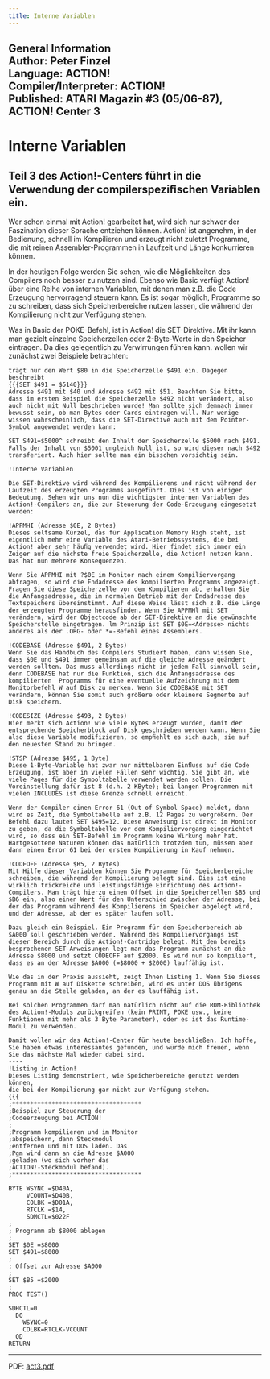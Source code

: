 ```yaml
---
title: Interne Variablen
---
```

General Information  
Author: Peter Finzel  
Language: ACTION!  
Compiler/Interpreter: ACTION!  
Published: ATARI Magazin #3 (05/06-87), ACTION! Center 3  
---
# Interne Variablen  
## Teil 3 des Action!-Centers führt in die Verwendung der compilerspeziﬁschen Variablen ein.  
  
Wer schon einmal mit Action! gearbeitet hat, wird sich nur schwer der Faszination dieser Sprache entziehen können. Action! ist angenehm, in der Bedienung, schnell im Kompilieren und erzeugt nicht zuletzt Programme, die mit reinen Assembler-Programmen in Laufzeit und Länge konkurrieren können.  
  
In der heutigen Folge werden Sie sehen, wie die Möglichkeiten des Compilers noch besser zu nutzen sind. Ebenso wie Basic verfügt Action! über eine Reihe von internen Variablen, mit denen man z.B. die Code Erzeugung hervorragend steuern kann. Es ist sogar möglich, Programme so zu schreiben, dass sich Speicherbereiche nutzen lassen, die während der Kompilierung nicht zur Verfügung stehen.  
  
Was in Basic der POKE-Befehl, ist in Action! die SET-Direktive. Mit ihr kann man gezielt einzelne Speicherzellen oder 2-Byte-Werte in den Speicher eintragen. Da dies gelegentlich zu Verwirrungen führen kann. wollen wir zunächst zwei Beispiele betrachten:  
```
trägt nur den Wert $80 in die Speicherzelle $491 ein. Dagegen beschreibt
{{{SET $491 = $5140}}}
Adresse $491 mit $40 und Adresse $492 mit $51. Beachten Sie bitte, dass im ersten Beispiel die Speicherzelle $492 nicht verändert, also auch nicht mit Null beschrieben wurde! Man sollte sich demnach immer bewusst sein, ob man Bytes oder Cards eintragen will. Nur wenige wissen wahrscheinlich, dass die SET-Direktive auch mit dem Pointer-Symbol angewendet werden kann:

SET S491=$5000^ schreibt den Inhalt der Speicherzelle $5000 nach $491. Falls der Inhalt von $5001 ungleich Null ist, so wird dieser nach S492 transferiert. Auch hier sollte man ein bisschen vorsichtig sein.

!Interne Variablen

Die SET-Direktive wird während des Kompilierens und nicht während der Laufzeit des erzeugten Programms ausgeführt. Dies ist von einiger Bedeutung. Sehen wir uns nun die wichtigsten internen Variablen des Action!-Compilers an, die zur Steuerung der Code-Erzeugung eingesetzt werden:

!APPMHI (Adresse $0E, 2 Bytes)
Dieses seltsame Kürzel, das für Application Memory High steht, ist eigentlich mehr eine Variable des Atari-Betriebssystems, die bei Action! aber sehr häuﬁg verwendet wird. Hier findet sich immer ein Zeiger auf die nächste freie Speicherzelle, die Action! nutzen kann. Das hat nun mehrere Konsequenzen.

Wenn Sie APPMHI mit ?$0E im Monitor nach einem Kompiliervorgang abfragen, so wird die Endadresse des kompilierten Programms angezeigt. Fragen Sie diese Speicherzelle vor dem Kompilieren ab, erhalten Sie die Anfangsadresse, die im normalen Betrieb mit der Endadresse des Textspeichers übereinstimmt. Auf diese Weise lässt sich z.B. die Länge der erzeugten Programme herausfinden. Wenn Sie APPMHl mit SET verändern, wird der Objectcode ab der SET-Direktive an die gewünschte Speicherstelle eingetragen. lm Prinzip ist SET $0E=<Adresse> nichts anderes als der .ORG- oder *=-Befehl eines Assemblers.

!CODEBASE (Adresse $491, 2 Bytes)
Wenn Sie das Handbuch des Compilers Studiert haben, dann wissen Sie, dass $0E und $491 immer gemeinsam auf die gleiche Adresse geändert werden sollten. Das muss allerdings nicht in jedem Fall sinnvoll sein, denn CODEBASE hat nur die Funktion, sich die Anfangsadresse des kompilierten  Programms für eine eventuelle Aufzeichnung mit dem Monitorbefehl W auf Disk zu merken. Wenn Sie CODEBASE mit SET verändern, können Sie somit auch größere oder kleinere Segmente auf Disk speichern.

!CODESIZE (Adresse $493, 2 Bytes)
Hier merkt sich Action! wie viele Bytes erzeugt wurden, damit der entsprechende Speicherblock auf Disk geschrieben werden kann. Wenn Sie also diese Variable modifizieren, so empﬁehlt es sich auch, sie auf den neuesten Stand zu bringen.

!STSP (Adresse $495‚ 1 Byte)
Diese 1-Byte-Variable hat zwar nur mittelbaren Einﬂuss auf die Code Erzeugung, ist aber in vielen Fällen sehr wichtig. Sie gibt an, wie viele Pages für die Symboltabelle verwendet werden sollen. Die Voreinstellung dafür ist 8 (d.h. 2 KByte); bei langen Programmen mit vielen INCLUDES ist diese Grenze schnell erreicht.

Wenn der Compiler einen Error 61 (Out of Symbol Space) meldet, dann wird es Zeit, die Symboltabelle auf z.B. 12 Pages zu vergrößern. Der Befehl dazu lautet SET $495=12. Diese Anweisung ist direkt im Monitor zu geben, da die Symboltabelle vor dem Kompiliervorgang eingerichtet wird, so dass ein SET-Befehl im Programm keine Wirkung mehr hat. Hartgesottene Naturen können das natürlich trotzdem tun, müssen aber dann einen Error 61 bei der ersten Kompilierung in Kauf nehmen.

!CODEOFF (Adresse $B5, 2 Bytes)
Mit Hilfe dieser Variablen können Sie Programme für Speicherbereiche schreiben, die während der Kompilierung belegt sind. Dies ist eine wirklich trickreiche und leistungsfähige Einrichtung des Action!-Compilers. Man trägt hierzu einen Offset in die Speicherzellen $B5 und $B6 ein, also einen Wert für den Unterschied zwischen der Adresse, bei der das Programm während des Kompilierens im Speicher abgelegt wird, und der Adresse, ab der es später laufen soll.

Dazu gleich ein Beispiel. Ein Programm für den Speicherbereich ab $A000 soll geschrieben werden. Während des Kompiliervorgangs ist dieser Bereich durch die Action!-Cartridge belegt. Mit den bereits besprochenen SET-Anweisungen legt man das Programm zunächst an die Adresse $8000 und setzt CODEOFF auf $2000. Es wird nun so kompiliert, dass es an der Adresse $A000 (=$8000 + $2000) lauffähig ist.

Wie das in der Praxis aussieht, zeigt Ihnen Listing 1. Wenn Sie dieses Programm mit W auf Diskette schreiben, wird es unter DOS übrigens genau an die Stelle geladen, an der es lauffähig ist.

Bei solchen Programmen darf man natürlich nicht auf die ROM-Bibliothek des Action!-Moduls zurückgreifen (kein PRINT, POKE usw., keine Funktionen mit mehr als 3 Byte Parameter), oder es ist das Runtime-Modul zu verwenden.

Damit wollen wir das Action!-Center für heute beschließen. Ich hoffe, Sie haben etwas interessantes gefunden, und würde mich freuen, wenn Sie das nächste Mal wieder dabei sind.
----
!Listing in Action!
Dieses Listing demonstriert, wie Speicherbereiche genutzt werden können,
die bei der Kompilierung gar nicht zur Verfügung stehen.
{{{
;************************************
;Beispiel zur Steuerung der
;Codeerzeugung bei ACTION!
;
;Programm kompilieren und im Monitor
;abspeichern, dann Steckmodul
;entfernen und mit DOS laden. Das
;Pgm wird dann an die Adresse $A000
;geladen (wo sich vorher das 
;ACTION!-Steckmodul befand).
;************************************

BYTE WSYNC =$D40A,
     VCOUNT=$D40B,
     COLBK =$D01A‚
     RTCLK =$14‚
     SDMCTL=$022F
;
; Programm ab $8000 ablegen
;
SET $0E =$8000
SET $491=$8000
;
; Offset zur Adresse $A000
;
SET $B5 =$2000
;
PROC TEST()

SDHCTL=0
  DO
    WSYNC=0
    COLBK=RTCLK-VCOUNT
  OD
RETURN
```
---
PDF: [act3.pdf](attachments/act3.pdf)  
  
  
